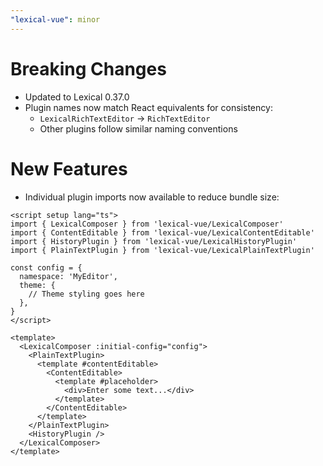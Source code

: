 ```yaml
---
"lexical-vue": minor
---
```


# Breaking Changes

- Updated to Lexical 0.37.0
- Plugin names now match React equivalents for consistency:
  - `LexicalRichTextEditor` → `RichTextEditor`
  - Other plugins follow similar naming conventions

# New Features

- Individual plugin imports now available to reduce bundle size:

```vue
<script setup lang="ts">
import { LexicalComposer } from 'lexical-vue/LexicalComposer'
import { ContentEditable } from 'lexical-vue/LexicalContentEditable'
import { HistoryPlugin } from 'lexical-vue/LexicalHistoryPlugin'
import { PlainTextPlugin } from 'lexical-vue/LexicalPlainTextPlugin'

const config = {
  namespace: 'MyEditor',
  theme: {
    // Theme styling goes here
  },
}
</script>

<template>
  <LexicalComposer :initial-config="config">
    <PlainTextPlugin>
      <template #contentEditable>
        <ContentEditable>
          <template #placeholder>
            <div>Enter some text...</div>
          </template>
        </ContentEditable>
      </template>
    </PlainTextPlugin>
    <HistoryPlugin />
  </LexicalComposer>
</template>
```
